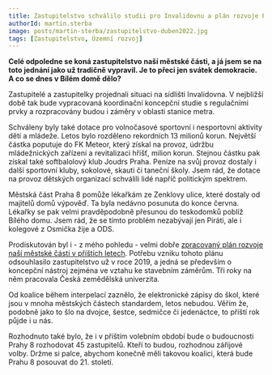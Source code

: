 ```yaml
---
title: Zastupitelstvo schválilo studii pro Invalidovnu a plán rozvoje Prahy 8
authorId: martin.sterba
image: posts/martin-sterba/zastupitelstvo-duben2022.jpg
tags: [Zastupitelstvo, Územní rozvoj]
---
```


**Celé odpoledne se koná zastupitelstvo naší městské části, a já jsem se na toto jednání jako už tradičně vypravil. Je to přeci jen svátek demokracie. A co se dnes v Bílém domě dělo?**

Zastupitelé a zastupitelky projednali situaci na sídlišti Invalidovna. V nejbližší době tak bude vypracovaná koordinační koncepční studie s regulačními prvky a rozpracovány budou i záměry v oblasti stanice metra. 

Schváleny byly také dotace pro volnočasové sportovní i nesportovní aktivity dětí a mládeže. Letos bylo rozděleno rekordních 13 milionů korun. Největší částka poputuje do FK Meteor, který získal na provoz, údržbu mládežnických zařízení a revitalizaci hřišť, milion korun. Stejnou částku pak získal také softbalolový klub Joudrs Praha. Peníze na svůj provoz dostaly i další sportovní kluby, sokolové, skauti či taneční školy. Jsem rád, že dotace na provoz dětských organizací schválili lidé napříč politickým spektrem.

Městská část Praha 8 pomůže lékařkám ze Zenklovy ulice, které dostaly od majitelů domů výpověď. Ta byla nedávno posunuta do konce června. Lékařky se pak velmi pravděpodobně přesunou do teskodomků poblíž Bílého domu. Jsem rád, že se tímto problém nezabývají jen Piráti, ale i kolegové z Osmička žije a ODS. 

Prodiskutován byl i - z mého pohledu - velmi dobře [zpracovaný plán rozvoje naší městské části v příštích letech](https://drive.google.com/file/d/1CEFd9XcOY_WywGbenMY__F2TfTvYLUms/view?usp=sharing). Potřebu vzniku tohoto plánu odsouhlasilo zastupitelstvo už v roce 2019, a jedná se především o koncepční nástroj zejména ve vztahu ke stavebním záměrům. Tři roky na něm pracovala Česká zemědělská univerzita. 

Od koalice během interpelací zaznělo, že elektronické zápisy do škol, které jsou v mnoha městských částech standardem, letos nebudou. Věřím že, podobně jako to šlo na dvojce, šestce, sedmičce či jedenáctce, to příští rok půjde i u nás. 

Rozhodnuto také bylo, že i v příštím volebním období bude o budoucnosti Prahy 8 rozhodovat 45 zastupitelů. Kteří to budou, rozhodnou zářijové volby. Držme si palce, abychom konečně měli takovou koalici, která bude Prahu 8 posouvat do 21. století.